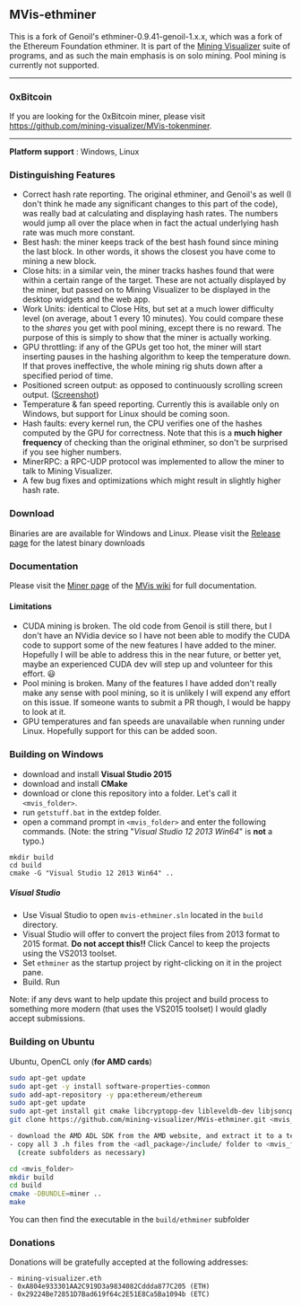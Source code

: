 ## MVis-ethminer

This is a fork of Genoil's ethminer-0.9.41-genoil-1.x.x, which was a fork of the Ethereum Foundation ethminer.  It is part of the [Mining Visualizer](https://github.com/mining-visualizer/Mining-Visualizer) suite of programs, and as such the main emphasis is on solo mining.  Pool mining is currently not supported.


----------

### 0xBitcoin
If you are looking for the 0xBitcoin miner, please visit https://github.com/mining-visualizer/MVis-tokenminer.


----------

**Platform support** : Windows, Linux

### Distinguishing Features

* Correct hash rate reporting. The original ethminer, and Genoil's as well (I don't think he made any significant changes to this part of the code), was really bad at calculating and displaying hash rates.  The numbers would jump all over the place when in fact the actual underlying hash rate was much more constant.   
* Best hash: the miner keeps track of the best hash found since mining the last block.  In other  words, it shows the closest you have come to mining a new block.
* Close hits: in a similar vein, the miner tracks hashes found that were within a certain range of the target.  These are not actually displayed by the miner, but passed on to Mining Visualizer to be displayed in the desktop widgets and the web app.
* Work Units: identical to Close Hits, but set at a much lower difficulty level (on average, about 1 every 10 minutes).  You could compare these to the *shares* you get with pool mining, except there is no reward.  The purpose of this is simply to show that the miner is actually working.
* GPU throttling: if any of the GPUs get too hot, the miner will start inserting pauses in the hashing algorithm to keep the temperature down.  If that proves ineffective, the whole mining rig shuts down after a specified period of time.
* Positioned screen output: as opposed to continuously scrolling screen output. ([Screenshot](https://github.com/mining-visualizer/Mining-Visualizer/wiki/Miner#screen-output))
* Temperature & fan speed reporting.  Currently this is available only on Windows, but support for Linux should be coming soon.
* Hash faults: every kernel run, the CPU verifies one of the hashes computed by the GPU for correctness.  Note that this is a **much higher frequency** of checking than the original ethminer, so don't be surprised if you see higher numbers.
* MinerRPC: a RPC-UDP protocol was implemented to allow the miner to talk to Mining Visualizer.
* A few bug fixes and optimizations which might result in slightly higher hash rate.


### Download

Binaries are are available for Windows and Linux.  Please visit the [Release page](https://github.com/mining-visualizer/MVis-ethminer/releases) for the latest binary downloads

### Documentation

Please visit the [Miner page](https://github.com/mining-visualizer/Mining-Visualizer/wiki/Miner) of the [MVis wiki](https://github.com/mining-visualizer/Mining-Visualizer/wiki) for full documentation.

#### Limitations

* CUDA mining is broken.  The old code from Genoil is still there, but I don't have an NVidia device so I have not been able to modify the CUDA code to support some of the new features I have added to the miner.  Hopefully I will be able to address this in the near future, or better yet, maybe an experienced CUDA dev will step up and volunteer for this effort. :smiley:
* Pool mining is broken.  Many of the features I have added don't really make any sense with pool mining, so it is unlikely I will expend any effort on this issue.  If someone wants to submit a PR though, I would be happy to look at it.
* GPU temperatures and fan speeds are unavailable when running under Linux.  Hopefully support for this can be added soon.


### Building on Windows

- download and install **Visual Studio 2015**
- download and install **CMake**
- download or clone this repository into a folder. Let's call it `<mvis_folder>`.
- run `getstuff.bat` in the extdep folder.
- open a command prompt in `<mvis_folder>` and enter the following commands.  (Note: the string "*Visual Studio 12 2013 Win64*" is **not** a typo.)

``` 
mkdir build 
cd build
cmake -G "Visual Studio 12 2013 Win64" ..
```

##### Visual Studio

- Use Visual Studio to open `mvis-ethminer.sln` located in the `build` directory.
- Visual Studio will offer to convert the project files from 2013 format to 2015 format.  **Do not accept this!!**  Click Cancel to keep the projects using the VS2013 toolset.
- Set `ethminer` as the startup project by right-clicking on it in the project pane.
- Build. Run

Note: if any devs want to help update this project and build process to something more modern (that uses the VS2015 toolset) I would gladly accept submissions.


### Building on Ubuntu

Ubuntu, OpenCL only (**for AMD cards**)

```bash
sudo apt-get update
sudo apt-get -y install software-properties-common
sudo add-apt-repository -y ppa:ethereum/ethereum
sudo apt-get update
sudo apt-get install git cmake libcryptopp-dev libleveldb-dev libjsoncpp-dev libjsonrpccpp-dev libboost-all-dev libgmp-dev libreadline-dev libcurl4-gnutls-dev ocl-icd-libopencl1 opencl-headers mesa-common-dev libmicrohttpd-dev build-essential -y
git clone https://github.com/mining-visualizer/MVis-ethminer.git <mvis_folder>

- download the AMD ADL SDK from the AMD website, and extract it to a temporary folder
- copy all 3 .h files from the <adl_package>/include/ folder to <mvis_folder>/extdep/include/amd_adl/  
  (create subfolders as necessary)

cd <mvis_folder>
mkdir build
cd build
cmake -DBUNDLE=miner ..
make
```

You can then find the executable in the `build/ethminer` subfolder


### Donations

Donations will be gratefully accepted at the following addresses:
```
- mining-visualizer.eth
- 0xA804e933301AA2C919D3a9834082Cddda877C205 (ETH)
- 0x29224Be72851D7Bad619f64c2E51E8Ca5Ba1094b (ETC)
```